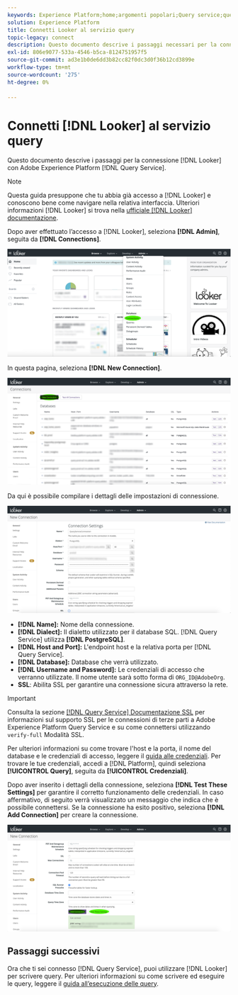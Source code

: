 ```yaml
---
keywords: Experience Platform;home;argomenti popolari;Query service;query service;Looker;looker;connect to query service;
solution: Experience Platform
title: Connetti Looker al servizio query
topic-legacy: connect
description: Questo documento descrive i passaggi necessari per la connessione di Looker con Adobe Experience Platform Query Service.
exl-id: 806e9077-533a-4546-b5ca-8124751957f5
source-git-commit: ad3e1b0de6dd3b82cc82f0dc3d0f36b12cd3899e
workflow-type: tm+mt
source-wordcount: '275'
ht-degree: 0%

---
```


# Connetti [!DNL Looker] al servizio query

Questo documento descrive i passaggi per la connessione [!DNL Looker] con Adobe Experience Platform [!DNL Query Service].

>[!NOTE]
>
> Questa guida presuppone che tu abbia già accesso a [!DNL Looker] e conoscono bene come navigare nella relativa interfaccia. Ulteriori informazioni [!DNL Looker] si trova nella [ufficiale [!DNL Looker] documentazione](https://docs.looker.com/).

Dopo aver effettuato l’accesso a [!DNL Looker], seleziona **[!DNL Admin]**, seguita da **[!DNL Connections]**.

![](../images/clients/looker/click-admin-connections.png)

In questa pagina, seleziona **[!DNL New Connection]**.

![](../images/clients/looker/click-new-connection.png)

Da qui è possibile compilare i dettagli delle impostazioni di connessione.

![](../images/clients/looker/new-connection.png)

- **[!DNL Name]:** Nome della connessione.
- **[!DNL Dialect]:** Il dialetto utilizzato per il database SQL. [!DNL Query Service] utilizza **[!DNL PostgreSQL]**.
- **[!DNL Host and Port]:** L&#39;endpoint host e la relativa porta per [!DNL Query Service].
- **[!DNL Database]:** Database che verrà utilizzato.
- **[!DNL Username and Password]:** Le credenziali di accesso che verranno utilizzate. Il nome utente sarà sotto forma di `ORG_ID@AdobeOrg`.
- **SSL**: Abilita SSL per garantire una connessione sicura attraverso la rete.

>[!IMPORTANT]
>
>Consulta la sezione [[!DNL Query Service] Documentazione SSL](./ssl-modes.md) per informazioni sul supporto SSL per le connessioni di terze parti a Adobe Experience Platform Query Service e su come connettersi utilizzando `verify-full` Modalità SSL.

Per ulteriori informazioni su come trovare l&#39;host e la porta, il nome del database e le credenziali di accesso, leggere il [guida alle credenziali](../ui/credentials.md). Per trovare le tue credenziali, accedi a [!DNL Platform], quindi seleziona **[!UICONTROL Query]**, seguita da **[!UICONTROL Credenziali]**.

Dopo aver inserito i dettagli della connessione, seleziona **[!DNL Test These Settings]** per garantire il corretto funzionamento delle credenziali. In caso affermativo, di seguito verrà visualizzato un messaggio che indica che è possibile connettersi. Se la connessione ha esito positivo, seleziona **[!DNL Add Connection]** per creare la connessione.

![](../images/clients/looker/click-test-connection.png)

## Passaggi successivi

Ora che ti sei connesso [!DNL Query Service], puoi utilizzare [!DNL Looker] per scrivere query. Per ulteriori informazioni su come scrivere ed eseguire le query, leggere il [guida all’esecuzione delle query](../best-practices/writing-queries.md).
